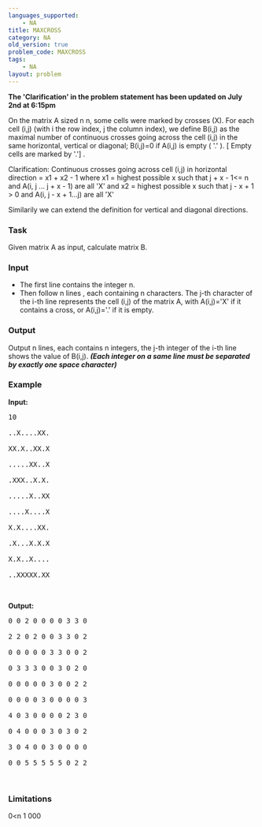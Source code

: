 ```yaml
---
languages_supported:
    - NA
title: MAXCROSS
category: NA
old_version: true
problem_code: MAXCROSS
tags:
    - NA
layout: problem
---
```

**The 'Clarification' in the problem statement has been updated on July 2nd at 6:15pm** 

On the matrix A sized n n, some cells were marked by crosses (X). For each cell (i,j) (with i the row index, j the column index), we define B(i,j) as the maximal number of continuous crosses going across the cell (i,j) in the same horizontal, vertical or diagonal; B(i,j)=0 if A(i,j) is empty ( '.' ). \[ Empty cells are marked by '.'\] .

Clarification:
 Continuous crosses going across cell (i,j) in horizontal direction = x1 + x2 - 1
 where x1 = highest possible x such that
 j + x - 1<= n and A(i, j ... j + x - 1) are all 'X'
 and x2 = highest possible x such that
 j - x + 1 > 0 and A(i, j - x + 1...j) are all 'X'
 
 Similarily we can extend the definition for vertical and diagonal directions.

### Task

Given matrix A as input, calculate matrix B.

### Input

- The first line contains the integer n.
- Then follow n lines , each containing n characters. The j-th character of the i-th line represents the cell (i,j) of the matrix A, with A(i,j)='X' if it contains a cross, or A(i,j)='.' if it is empty.

### Output

Output n lines, each contains n integers, the j-th integer of the i-th line shows the value of B(i,j).
 ***(Each integer on a same line must be separated by exactly one space character)***

### Example

**Input:**

<pre>10<br></br>..X....XX.<br></br>XX.X..XX.X<br></br>.....XX..X<br></br>.XXX..X.X.<br></br>.....X..XX<br></br>....X....X<br></br>X.X....XX.<br></br>.X...X.X.X<br></br>X.X..X....<br></br>..XXXXX.XX<br></br>
</pre>
**Output:**

<pre>0 0 2 0 0 0 0 3 3 0 <br></br>2 2 0 2 0 0 3 3 0 2 <br></br>0 0 0 0 0 3 3 0 0 2 <br></br>0 3 3 3 0 0 3 0 2 0 <br></br>0 0 0 0 0 3 0 0 2 2 <br></br>0 0 0 0 3 0 0 0 0 3 <br></br>4 0 3 0 0 0 0 2 3 0 <br></br>0 4 0 0 0 3 0 3 0 2 <br></br>3 0 4 0 0 3 0 0 0 0 <br></br>0 0 5 5 5 5 5 0 2 2<br></br>
</pre>
### Limitations

0<n 1 000
